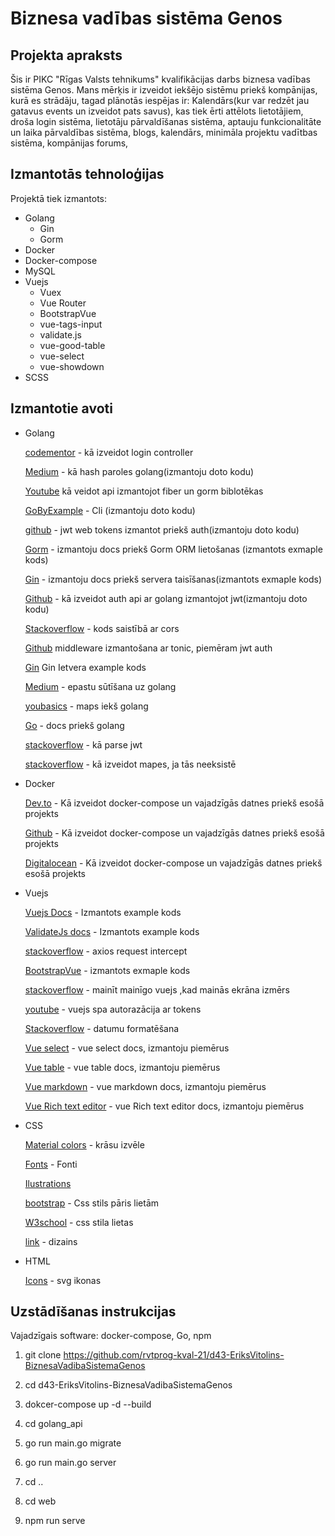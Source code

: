 # Biznesa vadības sistēma Genos

## Projekta apraksts

Šis ir PIKC "Rīgas Valsts tehnikums" kvalifikācijas darbs biznesa vadības sistēma Genos. Mans mērķis ir izveidot 
iekšējo sistēmu priekš kompānijas, kurā es strādāju, tagad plānotās iespējas ir: Kalendārs(kur var redzēt jau gatavus events un izveidot pats savus),
 kas tiek ērti attēlots lietotājiem, droša login sistēma, lietotāju pārvaldīšanas sistēma, aptauju funkcionalitāte un  laika pārvaldības sistēma, blogs, kalendārs, minimāla projektu vadītbas sistēma, kompānijas forums, 

## Izmantotās tehnoloģijas
Projektā tiek izmantots:
  - Golang
    - Gin
    - Gorm
  - Docker
  - Docker-compose
  - MySQL
  - Vuejs
    - Vuex
    - Vue Router 
    - BootstrapVue
    - vue-tags-input
    - validate.js
    - vue-good-table
    - vue-select
    - vue-showdown
  - SCSS

## Izmantotie avoti
  - Golang
  
    [codementor](https://www.codementor.io/@tamizhvendan/managing-data-in-golang-using-gorm-part-1-a9cdjb8nb) - kā izveidot login controller
    
    [Medium](https://medium.com/@jcox250/password-hash-salt-using-golang-b041dc94cb72) - kā hash paroles golang(izmantoju doto kodu)
    
    [Youtube](https://www.youtube.com/watch?v=Iq2qT0fRhAA) kā veidot api izmantojot fiber un gorm biblotēkas 
    
    [GoByExample](https://gobyexample.com/command-line-arguments) - Cli (izmantoju doto kodu)
    
    [github](https://github.com/gofiber/jwt) - jwt web tokens izmantot priekš auth(izmantoju doto kodu)
    
    [Gorm](https://gorm.io/docs/index.html) - izmantoju docs priekš Gorm ORM lietošanas (izmantots exmaple kods)
    
    [Gin](https://github.com/gin-gonic/gin) - izmantoju docs priekš servera taisīšanas(izmantots exmaple kods)
    
    [Github](https://github.com/gofiber/recipes/tree/master/auth-jwt) - kā izveidot auth api ar golang izmantojot jwt(izmantoju doto kodu)
  
    [Stackoverflow](https://stackoverflow.com/questions/54665442/cors-doesnt-work-on-gin-and-golang-group-routes) - kods saistībā ar cors
    
    [Github](https://github.com/gin-gonic/contrib) middleware izmantošana ar tonic, piemēram jwt auth 
 
    [Gin](https://gin-gonic.com/docs/examples) Gin Ietvera example kods 
    
    [Medium](https://medium.com/wesionary-team/sending-emails-with-go-golang-using-smtp-gmail-and-oauth2-185ee12ab306) - epastu sūtīšana uz golang
 
    [youbasics](https://yourbasic.org/golang/maps-explained/) - maps iekš golang
    
    [Go](https://golang.org/doc/) - docs priekš golang
  
    [stackoverflow](https://stackoverflow.com/questions/59249418/how-to-get-the-claims-from-the-token) - kā parse jwt
    
    [stackoverflow](https://stackoverflow.com/questions/37932551/mkdir-if-not-exists-using-golang) - kā izveidot mapes, ja tās neeksistē
  - Docker
  
     [Dev.to](https://dev.to/aschmelyun/the-beauty-of-docker-for-local-laravel-development-13c0) - Kā izveidot docker-compose un vajadzīgās datnes priekš esošā projekts
     
     [Github](https://github.com/aschmelyun/docker-compose-laravel) -  Kā izveidot docker-compose un vajadzīgās datnes priekš esošā projekts
     
     [Digitalocean](https://www.digitalocean.com/community/tutorials/how-to-set-up-laravel-nginx-and-mysql-with-docker-compose) - Kā izveidot docker-compose un vajadzīgās datnes priekš esošā projekts
  
  - Vuejs
    
    [Vuejs Docs](https://vuejs.org/v2/guide/installation.html) - Izmantots example kods
    
    [ValidateJs docs](https://validatejs.org/) - Izmantots example kods
    
    [stackoverflow](https://stackoverflow.com/questions/48402747/nuxt-js-vue-js-setting-axios-auth-token-in-vuex-store-resets-after-refresh) - axios request intercept

    [BootstrapVue](https://bootstrap-vue.org/) - izmantots exmaple kods 
    
    [stackoverflow](https://stackoverflow.com/questions/49414697/how-to-change-vue-js-data-value-when-screen-size-changes) - mainīt mainīgo vuejs ,kad mainās ekrāna izmērs  
  
    [youtube](https://www.youtube.com/watch?v=C1r85Q3BFqQ&list=PLJpBh2VJhy5wPhAmjDB42pkHUnqolqxxq&index=5 ) - vuejs spa autorazācija ar tokens
      
    [Stackoverflow](https://stackoverflow.com/questions/1643320/get-month-name-from-date/18648314#18648314) - datumu formatēšana
    
    [Vue select](https://vue-select.org/guide/options.html#options-prop) - vue select docs, izmantoju piemērus
    
    [Vue table](https://xaksis.github.io/vue-good-table/guide/configuration/#columns) - vue table docs, izmantoju piemērus
    
    [Vue markdown](https://vue-showdown.js.org/guide/#npm) - vue markdown docs, izmantoju piemērus
    
    [Vue Rich text editor](https://github.com/surmon-china/vue-quill-editor) - vue Rich text editor docs, izmantoju piemērus
  - CSS
  
    [Material colors](https://material.io/resources/color/#!/?view.left=0&view.right=0&primary.color=FFCCBC) - krāsu izvēle
    
    [Fonts](https://fonts.google.com/?sidebar.open=true&selection.family=Roboto) - Fonti
    
    [Ilustrations](https://www.pixeltrue.com/free-illustrations)
    
    [bootstrap](https://getbootstrap.com/) - Css stils pāris lietām
    
    [W3school](https://www.w3schools.com/css/default.asp) - css stila lietas
    
    [link](https://demos.creative-tim.com/bootstrap-vue-argon-dashboard-pro/#/!) - dizains
    
  - HTML
  
    [Icons](https://tablericons.com/) - svg ikonas
  

## Uzstādīšanas instrukcijas
Vajadzīgais software: docker-compose, Go, npm 

1. git clone https://github.com/rvtprog-kval-21/d43-EriksVitolins-BiznesaVadibaSistemaGenos

2. cd d43-EriksVitolins-BiznesaVadibaSistemaGenos

3. dokcer-compose up -d --build

4. cd golang_api

5. go run main.go migrate

6. go run main.go server

7. cd ..

8. cd web

9. npm run serve
